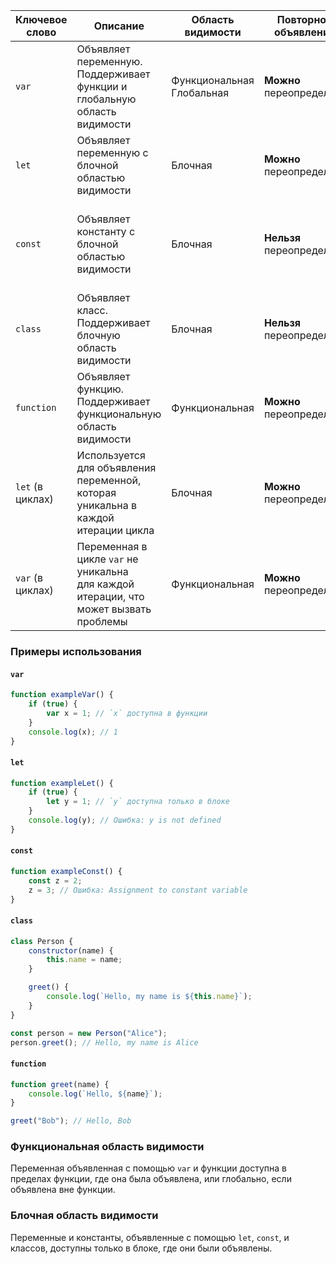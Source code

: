 | Ключевое слово   | Описание                                                                                 | Область видимости            | Повторное объявление      | Повторное присвоение                                                     |
|------------------|------------------------------------------------------------------------------------------|------------------------------|---------------------------|--------------------------------------------------------------------------|
| `var`            | Объявляет переменную.<br>Поддерживает функции и глобальную область видимости             | Функциональная<br>Глобальная | **Можно** переопределять  | **Можно** повторно присвоить                                             |
| `let`            | Объявляет переменную с блочной областью видимости                                        | Блочная                      | **Можно** переопределять  | **Можно** повторно присвоить                                             |
| `const`          | Объявляет константу с блочной областью видимости                                         | Блочная                      | **Нельзя** переопределять | Значение **нельзя** изменить<br>(но объект или массив могут изменяться)  |
| `class`          | Объявляет класс.<br>Поддерживает блочную область видимости                               | Блочная                      | **Нельзя** переопределять | **Нельзя** повторно присваивать класс                                    |
| `function`       | Объявляет функцию.<br>Поддерживает функциональную область видимости                      | Функциональная               | **Можно** переопределять  | **Можно** повторно присвоить                                             |
| `let` (в циклах) | Используется для объявления переменной,<br>которая уникальна в каждой итерации цикла     | Блочная                      | **Можно** переопределять  | **Можно** повторно присвоить                                             |
| `var` (в циклах) | Переменная в цикле `var` не уникальна<br>для каждой итерации, что может вызвать проблемы | Функциональная               | **Можно** переопределять  | **Можно** повторно присвоить                                             |

### Примеры использования

#### `var`

```javascript
function exampleVar() {
    if (true) {
        var x = 1; // `x` доступна в функции
    }
    console.log(x); // 1
}
```

#### `let`

```javascript
function exampleLet() {
    if (true) {
        let y = 1; // `y` доступна только в блоке
    }
    console.log(y); // Ошибка: y is not defined
}
```

#### `const`

```javascript
function exampleConst() {
    const z = 2;
    z = 3; // Ошибка: Assignment to constant variable
}
```

#### `class`

```javascript
class Person {
    constructor(name) {
        this.name = name;
    }

    greet() {
        console.log(`Hello, my name is ${this.name}`);
    }
}

const person = new Person("Alice");
person.greet(); // Hello, my name is Alice
```

#### `function`

```javascript
function greet(name) {
    console.log(`Hello, ${name}`);
}

greet("Bob"); // Hello, Bob
```

### Функциональная область видимости

Переменная объявленная с помощью `var` и функции доступна в пределах функции, где она была объявлена,
или глобально, если объявлена вне функции.

### Блочная область видимости

Переменные и константы, объявленные с помощью `let`, `const`, и классов,
доступны только в блоке, где они были объявлены.

